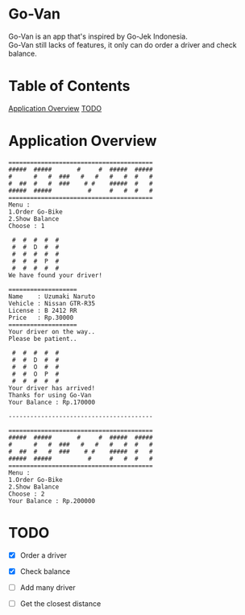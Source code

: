 # Go-Van
  Go-Van is an app that's inspired by Go-Jek Indonesia. <br/>
  Go-Van still lacks of features, it only can do order a driver and check balance.

# Table of Contents
  [Application Overview](#app-view)
  [TODO](#todo)
  
# <a name="app-view"></a>Application Overview
	========================================
	#####  #####       #     #  #####  #####
	#      #   #  ###   #   #   #   #  #   #
	#  ##  #   #  ###    # #    #####  #   #
	#####  #####          #     #   #  #   #
	========================================
	Menu :
	1.Order Go-Bike
	2.Show Balance
	Choose : 1

	 #  #  #  #  # 
	 #  #  D  #  # 
	 #  #  #  #  # 
	 #  #  #  P  # 
	 #  #  #  #  # 
	We have found your driver!
	
	===================
	Name    : Uzumaki Naruto
	Vehicle : Nissan GTR-R35
	License : B 2412 RR
	Price   : Rp.30000
	===================
	Your driver on the way..
	Please be patient..
	
	 #  #  #  #  # 
	 #  #  D  #  # 
	 #  #  O  #  # 
	 #  #  O  P  # 
	 #  #  #  #  # 
	Your driver has arrived!
	Thanks for using Go-Van
	Your Balance : Rp.170000
	
	----------------------------------------
	
	========================================
	#####  #####       #     #  #####  #####
	#      #   #  ###   #   #   #   #  #   #
	#  ##  #   #  ###    # #    #####  #   #
	#####  #####          #     #   #  #   #
	========================================
	Menu :
	1.Order Go-Bike
	2.Show Balance
	Choose : 2
	Your Balance : Rp.200000
	
# <a name="todo"></a>TODO
  -[X] Order a driver
  -[X] Check balance
  -[ ] Add many driver
  -[ ] Get the closest distance
	
